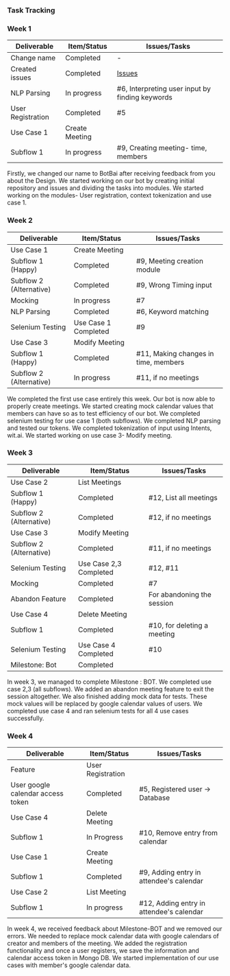 ### Task Tracking


### Week 1

| Deliverable       | Item/Status       |  Issues/Tasks
| -------------     | ------------      |  ------------
| Change name       | Completed         |  -
| Created issues    | Completed         |  [Issues](https://github.ncsu.edu/nsingh9/CSC510-Bot/issues)
| NLP Parsing       | In progress       |  #6, Interpreting user input by finding keywords
| User Registration | Completed         |  #5
| Use Case 1        | Create Meeting    
| Subflow 1         | In progress       |  #9, Creating meeting- time, members

Firstly, we changed our name to BotBai after receiving feedback from you about the Design.
We started working on our bot by creating initial repository and issues and dividing the tasks into modules.
We started working on the modules- User registration, context tokenization and use case 1.


### Week 2

| Deliverable       | Item/Status       |  Issues/Tasks
| -------------     | ------------      |  ------------
| Use Case 1        | Create Meeting    
| Subflow 1 (Happy) | Completed         |  #9, Meeting creation module
| Subflow 2 (Alternative) | Completed        |  #9, Wrong Timing input
| Mocking      | In progress       |  #7
| NLP Parsing       | Completed         |  #6, Keyword matching
| Selenium Testing  | Use Case 1 Completed |  #9
| Use Case 3        | Modify Meeting    
| Subflow 1 (Happy) | Completed         |  #11, Making changes in time, members
| Subflow 2 (Alternative)       | In progress       | #11, if no meetings

We completed the first use case entirely this week. Our bot is now able to properly create meetings. 
We started creating mock calendar values that members can have so as to test efficiency of our bot.
We completed selenium testing for use case 1 (both subflows).
We completed NLP parsing and tested our tokens.
We completed tokenization of input using Intents, wit.ai.
We started working on use case 3- Modify meeting.



### Week 3

| Deliverable       | Item/Status       |  Issues/Tasks
| -------------     | ------------      |  ------------
| Use Case 2        | List Meetings   
| Subflow 1 (Happy)        | Completed         |  #12, List all meetings
| Subflow 2 (Alternative)        | Completed         |  #12, if no meetings
| Use Case 3        | Modify Meeting    
| Subflow 2 (Alternative)        | Completed         |  #11, if no meetings
| Selenium Testing  | Use Case 2,3 Completed |  #12, #11
| Mocking      | Completed         |  #7
| Abandon Feature   | Completed         |  For abandoning the session
| Use Case 4        | Delete Meeting    |  
| Subflow 1         | Completed         |  #10, for deleting a meeting
| Selenium Testing  | Use Case 4 Completed |  #10
| Milestone: Bot       | Completed


In week 3, we managed to complete Milestone : BOT.
We completed use case 2,3 (all subflows).
We added an abandon meeting feature to exit the session altogether.
We also finished adding mock data for tests. These mock values will be replaced by google calendar values of users.
We completed use case 4 and ran selenium tests for all 4 use cases successfully.




### Week 4

| Deliverable       | Item/Status       |  Issues/Tasks
| -------------     | ------------      |  ------------
| Feature           | User Registration 
| User google calendar access token  | Completed         |  #5, Registered user -> Database
| Use Case 4        | Delete Meeting    |  
| Subflow 1         | In Progress        |  #10, Remove entry from calendar
| Use Case 1        | Create Meeting   |  
| Subflow 1         | Completed         |  #9, Adding entry in attendee's calendar
| Use Case 2       | List Meeting   |  
| Subflow 1         | In progress      |  #12, Adding entry in attendee's calendar

In week 4, we received feedback about Milestone-BOT and we removed our errors. 
We needed to replace mock calendar data with google calendars of creator and members of the meeting.
We added the registration functionality and once a user registers, we save the information and calendar access token in Mongo DB. We started implementation of our use cases with member's google calendar data.








